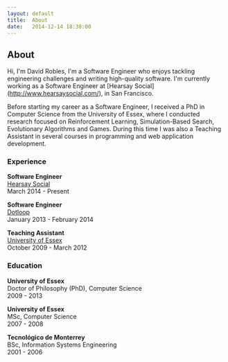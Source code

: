 ```yaml
---
layout: default
title:  About
date:   2014-12-14 18:38:00
---
```


## About

Hi, I'm David Robles, I'm a Software Engineer who enjoys tackling engineering challenges and writing high-quality
software. I'm currently working as a Software Engineer at [Hearsay Social] (http://www.hearsaysocial.com/), in San
Francisco.

Before starting my career as a Software Engineer, I received a PhD in Computer Science from the University of Essex,
where I conducted research focused on Reinforcement Learning, Simulation-Based Search, Evolutionary Algorithms and
Games. During this time I was also a Teaching Assistant in several courses in programming and web application
development.

### Experience

**Software Engineer**<br>
[Hearsay Social](http://www.hearsaysocial.com)<br>
March 2014 - Present

**Software Engineer**<br>
[Dotloop](https://www.dotloop.com)<br>
January 2013 - February 2014

**Teaching Assistant**<br>
[University of Essex](http://www.essex.ac.uk)<br>
October 2009 - March 2012


### Education

**University of Essex**<br>
Doctor of Philosophy (PhD), Computer Science<br>
2009 - 2013

**University of Essex**<br>
MSc, Computer Science<br>
2007 - 2008

**Tecnológico de Monterrey**<br>
BSc, Information Systems Engineering<br>
2001 - 2006